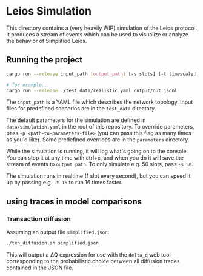 # Leios Simulation

This directory contains a (very heavily WIP) simulation of the Leios protocol. It produces a stream of events which can be used to visualize or analyze the behavior of Simplified Leios.

## Running the project

```sh
cargo run --release input_path [output_path] [-s slots] [-t timescale] [--trace-node <node id>]

# for example...
cargo run --release ./test_data/realistic.yaml output/out.jsonl
```

The `input_path` is a YAML file which describes the network topology. Input files for predefined scenarios are in the `test_data` directory.

The default parameters for the simulation are defined in `data/simulation.yaml` in the root of this repository. To override parameters, pass `-p <path-to-parameters-file>` (you can pass this flag as many times as you'd like). Some predefined overrides are in the `parameters` directory.

While the simulation is running, it will log what's going on to the console. You can stop it at any time with ctrl+c, and when you do it will save the stream of events to `output_path`. To only simulate e.g. 50 slots, pass `-s 50`.

The simulation runs in realtime (1 slot every second), but you can speed it up by passing e.g. `-t 16` to run 16 times faster.

## using traces in model comparisons

### Transaction diffusion

Assuming an output file `simplified.json`:

```sh
./txn_diffusion.sh simplified.json
```

This will output a ΔQ expression for use with the `delta_q` web tool corresponding to the probabilistic choice between all diffusion traces contained in the JSON file.
